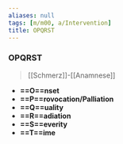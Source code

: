 ```yaml
---
aliases: null
tags: [m/m00, a/Intervention]
title: OPQRST
---
```

### OPQRST
> [[Schmerz]]-[[Anamnese]]
- **==O==nset**
- **==P==rovocation/Palliation**
- **==Q==uality**
- **==R==adiation**
- **==S==everity**
- **==T==ime**
